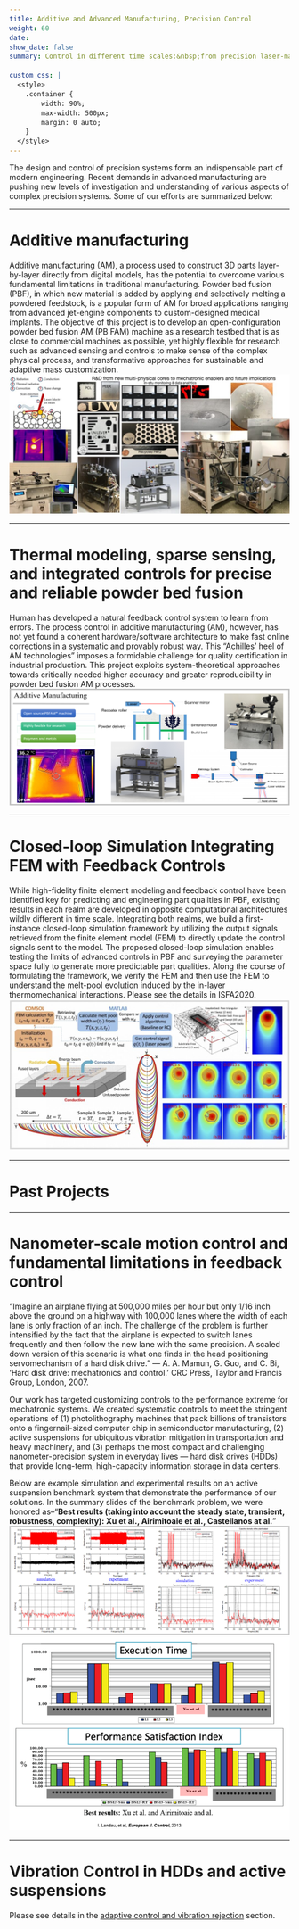 ```yaml
---
title: Additive and Advanced Manufacturing, Precision Control
weight: 60
date: 
show_date: false
summary: Control in different time scales:&nbsp;from precision laser-material interaction for aerospace and medical application to process reconfiguration and reclaiming materials.

custom_css: |
  <style>
    .container {
        width: 90%; 
        max-width: 500px; 
        margin: 0 auto; 
    }
  </style>
---
```


<!--more-->

The design and control of precision systems form an indispensable part of modern engineering. Recent demands in advanced manufacturing are pushing new levels of investigation and understanding of various aspects of complex precision systems. Some of our efforts are summarized below:

---

# Additive manufacturing
Additive manufacturing (AM), a process used to construct 3D parts layer-by-layer directly from digital models, has the potential to overcome various fundamental limitations in traditional manufacturing. Powder bed fusion (PBF), in which new material is added by applying and selectively melting a powdered feedstock, is a popular form of AM for broad applications ranging from advanced jet-engine components to custom-designed medical implants. The objective of this project is to develop an open-configuration powder bed fusion AM (PB FAM) machine as a research testbed that is as close to commercial machines as possible, yet highly flexible for research such as advanced sensing and controls to make sense of the complex physical process, and transformative approaches for sustainable and adaptive mass customization. 
![ \label{fig:add1}](./Figures/add1.jpg)

---

# Thermal modeling, sparse sensing, and integrated controls for precise and reliable powder bed fusion
Human has developed a natural feedback control system to learn from errors. The process control in additive manufacturing (AM), however, has not yet found a coherent hardware/software architecture to make fast online corrections in a systematic and provably robust way. This “Achilles’ heel of AM technologies” imposes a formidable challenge for quality certification in industrial production. This project exploits system-theoretical approaches towards critically needed higher accuracy and greater reproducibility in powder bed fusion AM processes.
![ \label{fig:add2}](./Figures/add2.jpg "MACS powder bed fusion additive manufacturing (PBFAM) testbeds") 

---

# Closed-loop Simulation Integrating FEM with Feedback Controls
While high-fidelity finite element modeling and feedback control have been identified key for predicting and engineering part qualities in PBF, existing results in each realm are developed in opposite computational architectures wildly different in time scale. Integrating both realms, we build a first-instance closed-loop simulation framework by utilizing the output signals retrieved from the finite element model (FEM) to directly update the control signals sent to the model. The proposed closed-loop simulation enables testing the limits of advanced controls in PBF and surveying the parameter space fully to generate more predictable part qualities. Along the course of formulating the framework, we verify the FEM and then use the FEM to understand the melt-pool evolution induced by the in-layer thermomechanical interactions. Please see the details in ISFA2020.
![ \label{fig:add3}](./Figures/add3.jpg "Scheme of the proposed closed-loop simulation and the results of melt pool geometry")

---

# Past Projects

---

# Nanometer-scale motion control and fundamental limitations in feedback control
“Imagine an airplane flying at 500,000 miles per hour but only 1/16 inch above the ground on a highway with 100,000 lanes where the width of each lane is only fraction of an inch. The challenge of the problem is further intensified by the fact that the airplane is expected to switch lanes frequently and then follow the new lane with the same precision. A scaled down version of this scenario is what one finds in the head positioning servomechanism of a hard disk drive.” — A. A. Mamun, G. Guo, and C. Bi, ‘Hard disk drive: mechatronics and control.’ CRC Press, Taylor and Francis Group, London, 2007.

Our work has targeted customizing controls to the performance extreme for mechatronic systems. We created systematic controls to meet the stringent operations of (1) photolithography machines that pack billions of transistors onto a fingernail-sized computer chip in semiconductor manufacturing, (2) active suspensions for ubiquitous vibration mitigation in transportation and heavy machinery, and (3) perhaps the most compact and challenging nanometer-precision system in everyday lives — hard disk drives (HDDs) that provide long-term, high-capacity information storage in data centers.

Below are example simulation and experimental results on an active suspension benchmark system that demonstrate the performance of our solutions. In the summary slides of the benchmark problem, we were honored as–“**Best results (taking into account the steady state, transient, robustness, complexity): Xu et al., Airimitoaie et al., Castellanos at al.**”
![ \label{fig:add4}](./Figures/add4.jpg)
![ \label{fig:add5}](./Figures/add5.png)

---

# Vibration Control in HDDs and active suspensions
Please see details in the [adaptive control and vibration rejection](../) section.
